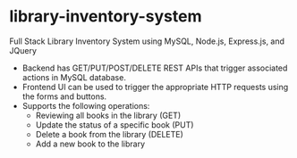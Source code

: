 # library-inventory-system
Full Stack Library Inventory System using MySQL, Node.js, Express.js, and JQuery


<ul>
  <li>Backend has GET/PUT/POST/DELETE REST APIs that trigger associated actions in MySQL database.</li>
  <li>Frontend UI can be used to trigger the appropriate HTTP requests using the forms and buttons.</li>
  <li>Supports the following operations:
    <ul>
      <li>Reviewing all books in the library (GET)</li>
      <li>Update the status of a specific book (PUT)</li>
      <li>Delete a book from the library (DELETE)</li>
      <li>Add a new book to the library</li>
    </ul>
  </li>
</ul>
